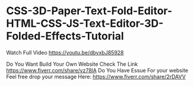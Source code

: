 # CSS-3D-Paper-Text-Fold-Editor-HTML-CSS-JS-Text-Editor-3D-Folded-Effects-Tutorial
Watch Full Video https://youtu.be/dbyxbJ85928

Do You Want Build Your Own Website Check The Link https://www.fiverr.com/share/vz78lA
Do You Have Essue For your website Feel free drop your message Here: https://www.fiverr.com/share/2rDAVV
